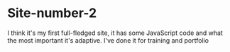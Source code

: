 # Site-number-2
I think it's my first full-fledged site, it has some JavaScript code and what the most important it's adaptive. I've done it for training and portfolio

